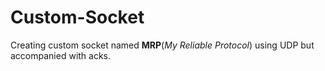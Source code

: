 # Custom-Socket
Creating custom socket named **MRP**(*My Reliable Protocol*) using UDP but accompanied with acks.
